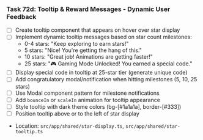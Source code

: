 ### Task 72d: Tooltip & Reward Messages - Dynamic User Feedback
- [ ] Create tooltip component that appears on hover over star display
- [ ] Implement dynamic tooltip messages based on star count milestones:
  - 0-4 stars: "Keep exploring to earn stars!"
  - 5 stars: "Nice! You're getting the hang of this."
  - 10 stars: "Great job! Animations are getting faster!"
  - 25 stars: "🎮 Gaming Mode Unlocked! You earned a special code."
- [ ] Display special code in tooltip at 25-star tier (generate unique code)
- [ ] Add congratulatory modal/notification when hitting milestones (5, 10, 25 stars)
- [ ] Use Modal component pattern for milestone notifications
- [ ] Add `bounceIn` or `scaleIn` animation for tooltip appearance
- [ ] Style tooltip with dark theme colors (bg-[#1a1a1a], border-[#333])
- [ ] Position tooltip above or to the left of star display
- Location: `src/app/shared/star-display.ts`, `src/app/shared/star-tooltip.ts`
